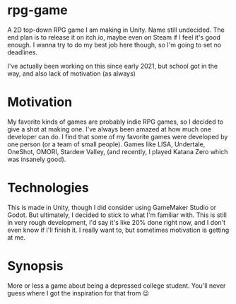 # rpg-game
A 2D top-down RPG game I am making in Unity. Name still undecided. The end plan is to release it on itch.io, maybe even on Steam if I feel it's good enough. I wanna try to do my best job here though, so I'm going to set no deadlines.

I've actually been working on this since early 2021, but school got in the way, and also lack of motivation (as always)

# Motivation
My favorite kinds of games are probably indie RPG games, so I decided to give a shot at making one. I've always been amazed at how much one developer can do. I find that some of my favorite games were developed by one person (or a team of small people). Games like LISA, Undertale, OneShot, OMORI, Stardew Valley, (and recently, I played Katana Zero which was insanely good).

# Technologies
This is made in Unity, 
though I did consider using GameMaker Studio or Godot.
But ultimately, I decided to stick to what I'm familiar with. 
This is still in very rough development, I'd say it's like 20% done right now, and I don't even know if I'll finish it. I really want to, 
but sometimes motivation is getting at me.

# Synopsis
More or less a game about being a depressed college student. You'll never guess where I got the inspiration for that from 😉
